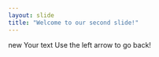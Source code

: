 ```yaml
---
layout: slide
title: "Welcome to our second slide!"
---
```

new
Your text
Use the left arrow to go back!